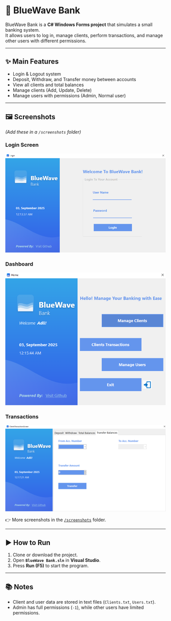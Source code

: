 # 🌊 BlueWave Bank  

BlueWave Bank is a **C# Windows Forms project** that simulates a small banking system.  
It allows users to log in, manage clients, perform transactions, and manage other users with different permissions.  

---

## ✨ Main Features  
- Login & Logout system  
- Deposit, Withdraw, and Transfer money between accounts  
- View all clients and total balances  
- Manage clients (Add, Update, Delete)  
- Manage users with permissions (Admin, Normal user)  

---

## 🖼️ Screenshots  
*(Add these in a `/screenshots` folder)*  

### Login Screen  
![Login](./screenshots/login.png)  

### Dashboard  
![Dashboard](./screenshots/home.png)  

### Transactions  
![Transactions](./screenshots/transfer.png)  

👉 More screenshots in the [`/screenshots`](./screenshots) folder.  

---

## ▶️ How to Run  
1. Clone or download the project.  
2. Open **`BlueWave Bank.sln`** in **Visual Studio**.  
3. Press **Run (F5)** to start the program.  

---

## 📚 Notes  
- Client and user data are stored in text files (`Clients.txt`, `Users.txt`).  
- Admin has full permissions (`-1`), while other users have limited permissions.  

